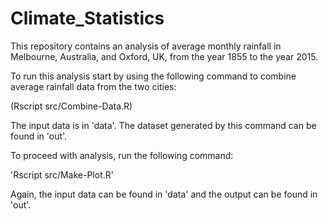 # Climate_Statistics

This repository contains an analysis of average monthly rainfall in Melbourne, Australia, and Oxford, UK, from the year 1855 to the year 2015.

To run this analysis start by using the following command to combine average rainfall data from the two cities:

  (Rscript src/Combine-Data.R)
  
The input data is in 'data'. The dataset generated by this command can be found in 'out'.

To proceed with analysis, run the following command:

  'Rscript src/Make-Plot.R'
 
 Again, the input data can be found in 'data' and the output can be found in 'out'.
